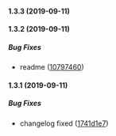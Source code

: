 #### 1.3.3 (2019-09-11)

#### 1.3.2 (2019-09-11)

##### Bug Fixes

*   readme ([10797460](https://github.com/nowcando/nowjs-bpmn-moddle/commit/1079746044cb70c4dd922fffed65b66bf16ebae5))

#### 1.3.1 (2019-09-11)

##### Bug Fixes

*  changelog fixed ([1741d1e7](https://github.com/nowcando/nowjs-bpmn-moddle/commit/1741d1e786c12438fb9309fc3bf1fc6230de6fd9))

